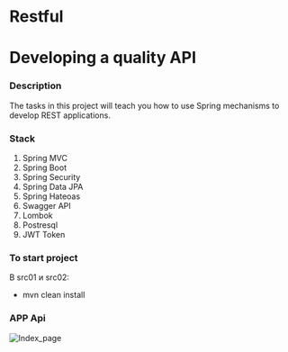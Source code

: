 # Restful

<h1>Developing a quality API</h1>

<h3>Description</h3>
<p>The tasks in this project will teach you how to use Spring mechanisms to develop REST applications.</p>

<h3>Stack</h3>
<ol>
  <li>Spring MVC</li>
  <li>Spring Boot</li>
  <li>Spring Security</li>
  <li>Spring Data JPA</li>
  <li>Spring Hateoas</li>
  <li>Swagger API</li>
  <li>Lombok</li>
  <li>Postresql</li>
  <li>JWT Token</li>
</ol>
  
<h3>To start project</h3>
<p>В src01 и src02:</p>
<ul>
    <li>mvn clean install</li>
</ul>

<h3>APP Api</h3>

![Index_page](/Restful/index.png?raw=true "Index_page")
